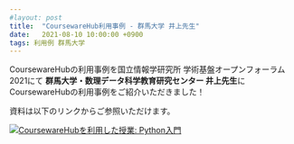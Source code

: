 ```yaml
---
#layout: post
title:  "CoursewareHub利用事例 - 群馬大学 井上先生"
date:   2021-08-10 10:00:00 +0900
tags: 利用例 群馬大学
---
```


CoursewareHubの利用事例を国立情報学研究所 学術基盤オープンフォーラム2021にて
**群馬大学・数理データ科学教育研究センター 井上先生**にCoursewareHubの利用事例をご紹介いただきました！

資料は以下のリンクからご参照いただけます。

[![CoursewareHubを利用した授業: Python入門](../../../assets/images/20210707PM_Cloud2_03_pdf.png)](https://www.nii.ac.jp/openforum/upload/20210707PM_Cloud2_03.pdf)
